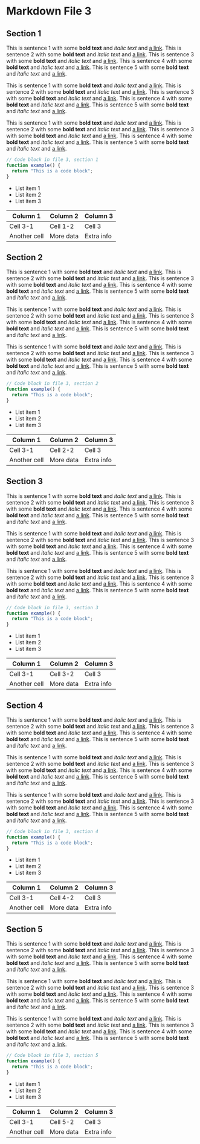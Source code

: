 # Markdown File 3


## Section 1

This is sentence 1 with some **bold text** and *italic text* and [a link](https://example.com/3/1/1/1). This is sentence 2 with some **bold text** and *italic text* and [a link](https://example.com/3/1/1/2). This is sentence 3 with some **bold text** and *italic text* and [a link](https://example.com/3/1/1/3). This is sentence 4 with some **bold text** and *italic text* and [a link](https://example.com/3/1/1/4). This is sentence 5 with some **bold text** and *italic text* and [a link](https://example.com/3/1/1/5). 

This is sentence 1 with some **bold text** and *italic text* and [a link](https://example.com/3/1/2/1). This is sentence 2 with some **bold text** and *italic text* and [a link](https://example.com/3/1/2/2). This is sentence 3 with some **bold text** and *italic text* and [a link](https://example.com/3/1/2/3). This is sentence 4 with some **bold text** and *italic text* and [a link](https://example.com/3/1/2/4). This is sentence 5 with some **bold text** and *italic text* and [a link](https://example.com/3/1/2/5). 

This is sentence 1 with some **bold text** and *italic text* and [a link](https://example.com/3/1/3/1). This is sentence 2 with some **bold text** and *italic text* and [a link](https://example.com/3/1/3/2). This is sentence 3 with some **bold text** and *italic text* and [a link](https://example.com/3/1/3/3). This is sentence 4 with some **bold text** and *italic text* and [a link](https://example.com/3/1/3/4). This is sentence 5 with some **bold text** and *italic text* and [a link](https://example.com/3/1/3/5). 

```javascript
// Code block in file 3, section 1
function example() {
  return "This is a code block";
}
```

- List item 1
- List item 2
- List item 3

| Column 1 | Column 2 | Column 3 |
| -------- | -------- | -------- |
| Cell 3-1 | Cell 1-2 | Cell 3 |
| Another cell | More data | Extra info |


## Section 2

This is sentence 1 with some **bold text** and *italic text* and [a link](https://example.com/3/2/1/1). This is sentence 2 with some **bold text** and *italic text* and [a link](https://example.com/3/2/1/2). This is sentence 3 with some **bold text** and *italic text* and [a link](https://example.com/3/2/1/3). This is sentence 4 with some **bold text** and *italic text* and [a link](https://example.com/3/2/1/4). This is sentence 5 with some **bold text** and *italic text* and [a link](https://example.com/3/2/1/5). 

This is sentence 1 with some **bold text** and *italic text* and [a link](https://example.com/3/2/2/1). This is sentence 2 with some **bold text** and *italic text* and [a link](https://example.com/3/2/2/2). This is sentence 3 with some **bold text** and *italic text* and [a link](https://example.com/3/2/2/3). This is sentence 4 with some **bold text** and *italic text* and [a link](https://example.com/3/2/2/4). This is sentence 5 with some **bold text** and *italic text* and [a link](https://example.com/3/2/2/5). 

This is sentence 1 with some **bold text** and *italic text* and [a link](https://example.com/3/2/3/1). This is sentence 2 with some **bold text** and *italic text* and [a link](https://example.com/3/2/3/2). This is sentence 3 with some **bold text** and *italic text* and [a link](https://example.com/3/2/3/3). This is sentence 4 with some **bold text** and *italic text* and [a link](https://example.com/3/2/3/4). This is sentence 5 with some **bold text** and *italic text* and [a link](https://example.com/3/2/3/5). 

```javascript
// Code block in file 3, section 2
function example() {
  return "This is a code block";
}
```

- List item 1
- List item 2
- List item 3

| Column 1 | Column 2 | Column 3 |
| -------- | -------- | -------- |
| Cell 3-1 | Cell 2-2 | Cell 3 |
| Another cell | More data | Extra info |


## Section 3

This is sentence 1 with some **bold text** and *italic text* and [a link](https://example.com/3/3/1/1). This is sentence 2 with some **bold text** and *italic text* and [a link](https://example.com/3/3/1/2). This is sentence 3 with some **bold text** and *italic text* and [a link](https://example.com/3/3/1/3). This is sentence 4 with some **bold text** and *italic text* and [a link](https://example.com/3/3/1/4). This is sentence 5 with some **bold text** and *italic text* and [a link](https://example.com/3/3/1/5). 

This is sentence 1 with some **bold text** and *italic text* and [a link](https://example.com/3/3/2/1). This is sentence 2 with some **bold text** and *italic text* and [a link](https://example.com/3/3/2/2). This is sentence 3 with some **bold text** and *italic text* and [a link](https://example.com/3/3/2/3). This is sentence 4 with some **bold text** and *italic text* and [a link](https://example.com/3/3/2/4). This is sentence 5 with some **bold text** and *italic text* and [a link](https://example.com/3/3/2/5). 

This is sentence 1 with some **bold text** and *italic text* and [a link](https://example.com/3/3/3/1). This is sentence 2 with some **bold text** and *italic text* and [a link](https://example.com/3/3/3/2). This is sentence 3 with some **bold text** and *italic text* and [a link](https://example.com/3/3/3/3). This is sentence 4 with some **bold text** and *italic text* and [a link](https://example.com/3/3/3/4). This is sentence 5 with some **bold text** and *italic text* and [a link](https://example.com/3/3/3/5). 

```javascript
// Code block in file 3, section 3
function example() {
  return "This is a code block";
}
```

- List item 1
- List item 2
- List item 3

| Column 1 | Column 2 | Column 3 |
| -------- | -------- | -------- |
| Cell 3-1 | Cell 3-2 | Cell 3 |
| Another cell | More data | Extra info |


## Section 4

This is sentence 1 with some **bold text** and *italic text* and [a link](https://example.com/3/4/1/1). This is sentence 2 with some **bold text** and *italic text* and [a link](https://example.com/3/4/1/2). This is sentence 3 with some **bold text** and *italic text* and [a link](https://example.com/3/4/1/3). This is sentence 4 with some **bold text** and *italic text* and [a link](https://example.com/3/4/1/4). This is sentence 5 with some **bold text** and *italic text* and [a link](https://example.com/3/4/1/5). 

This is sentence 1 with some **bold text** and *italic text* and [a link](https://example.com/3/4/2/1). This is sentence 2 with some **bold text** and *italic text* and [a link](https://example.com/3/4/2/2). This is sentence 3 with some **bold text** and *italic text* and [a link](https://example.com/3/4/2/3). This is sentence 4 with some **bold text** and *italic text* and [a link](https://example.com/3/4/2/4). This is sentence 5 with some **bold text** and *italic text* and [a link](https://example.com/3/4/2/5). 

This is sentence 1 with some **bold text** and *italic text* and [a link](https://example.com/3/4/3/1). This is sentence 2 with some **bold text** and *italic text* and [a link](https://example.com/3/4/3/2). This is sentence 3 with some **bold text** and *italic text* and [a link](https://example.com/3/4/3/3). This is sentence 4 with some **bold text** and *italic text* and [a link](https://example.com/3/4/3/4). This is sentence 5 with some **bold text** and *italic text* and [a link](https://example.com/3/4/3/5). 

```javascript
// Code block in file 3, section 4
function example() {
  return "This is a code block";
}
```

- List item 1
- List item 2
- List item 3

| Column 1 | Column 2 | Column 3 |
| -------- | -------- | -------- |
| Cell 3-1 | Cell 4-2 | Cell 3 |
| Another cell | More data | Extra info |


## Section 5

This is sentence 1 with some **bold text** and *italic text* and [a link](https://example.com/3/5/1/1). This is sentence 2 with some **bold text** and *italic text* and [a link](https://example.com/3/5/1/2). This is sentence 3 with some **bold text** and *italic text* and [a link](https://example.com/3/5/1/3). This is sentence 4 with some **bold text** and *italic text* and [a link](https://example.com/3/5/1/4). This is sentence 5 with some **bold text** and *italic text* and [a link](https://example.com/3/5/1/5). 

This is sentence 1 with some **bold text** and *italic text* and [a link](https://example.com/3/5/2/1). This is sentence 2 with some **bold text** and *italic text* and [a link](https://example.com/3/5/2/2). This is sentence 3 with some **bold text** and *italic text* and [a link](https://example.com/3/5/2/3). This is sentence 4 with some **bold text** and *italic text* and [a link](https://example.com/3/5/2/4). This is sentence 5 with some **bold text** and *italic text* and [a link](https://example.com/3/5/2/5). 

This is sentence 1 with some **bold text** and *italic text* and [a link](https://example.com/3/5/3/1). This is sentence 2 with some **bold text** and *italic text* and [a link](https://example.com/3/5/3/2). This is sentence 3 with some **bold text** and *italic text* and [a link](https://example.com/3/5/3/3). This is sentence 4 with some **bold text** and *italic text* and [a link](https://example.com/3/5/3/4). This is sentence 5 with some **bold text** and *italic text* and [a link](https://example.com/3/5/3/5). 

```javascript
// Code block in file 3, section 5
function example() {
  return "This is a code block";
}
```

- List item 1
- List item 2
- List item 3

| Column 1 | Column 2 | Column 3 |
| -------- | -------- | -------- |
| Cell 3-1 | Cell 5-2 | Cell 3 |
| Another cell | More data | Extra info |


